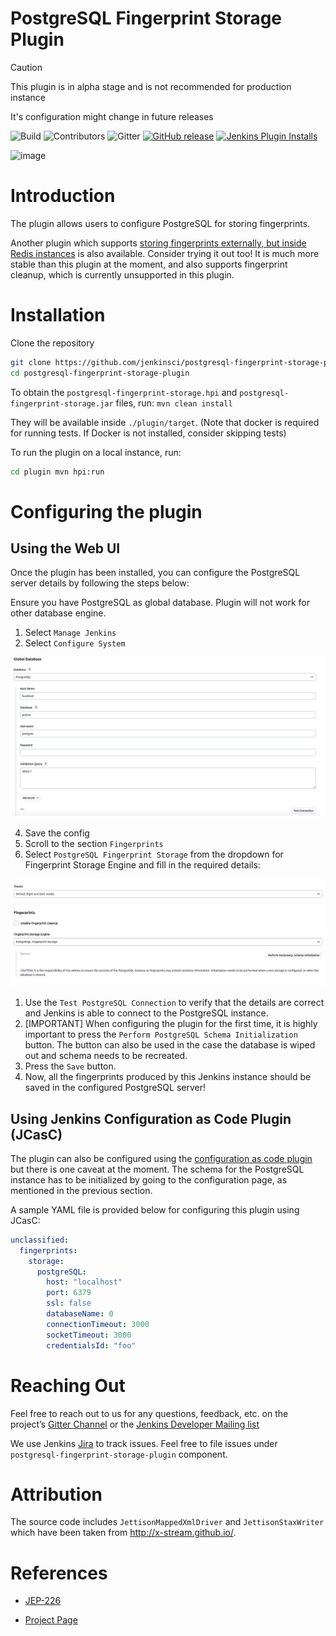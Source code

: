 # PostgreSQL Fingerprint Storage Plugin

> [!CAUTION]
> This plugin is in alpha stage and is not recommended for production instance
>
> It's configuration might change in future releases

![Build](https://ci.jenkins.io/job/Plugins/job/postgresql-fingerprint-storage-plugin/job/main/badge/icon)
![Contributors](https://img.shields.io/github/contributors/jenkinsci/postgresql-fingerprint-storage-plugin.svg?color=blue)
![Gitter](https://badges.gitter.im/jenkinsci/external-fingerprint-storage.svg)
[![GitHub release](https://img.shields.io/github/release/jenkinsci/postgresql-fingerprint-storage-plugin.svg?label=changelog)](https://github.com/jenkinsci/postgresql-fingerprint-storage-plugin/releases/latest)
[![Jenkins Plugin Installs](https://img.shields.io/jenkins/plugin/i/postgresql-fingerprint-storage.svg?color=blue)](https://plugins.jenkins.io/postgresql-fingerprint-storage)

![image](docs/images/logo.png)

# Introduction

The plugin allows users to configure PostgreSQL for storing
fingerprints.

Another plugin which supports [storing fingerprints externally, but
inside Redis
instances](https://github.com/jenkinsci/redis-fingerprint-storage-plugin/)
is also available. Consider trying it out too! It is much more stable
than this plugin at the moment, and also supports fingerprint cleanup,
which is currently unsupported in this plugin.

# Installation

Clone the repository

```bash
git clone https://github.com/jenkinsci/postgresql-fingerprint-storage-plugin
cd postgresql-fingerprint-storage-plugin
```

To obtain the `postgresql-fingerprint-storage.hpi` and
`postgresql-fingerprint-storage.jar` files, run: `mvn clean install`

They will be available inside `./plugin/target`. (Note that docker is
required for running tests. If Docker is not installed, consider
skipping tests)

To run the plugin on a local instance, run:

```bash
cd plugin mvn hpi:run
```

# Configuring the plugin

## Using the Web UI

Once the plugin has been installed, you can configure the PostgreSQL
server details by following the steps below:

Ensure you have PostgreSQL as global database. Plugin will not work for other database engine.

1.  Select `Manage Jenkins`
2.  Select `Configure System`

![image](docs/images/database_config.png)

4.  Save the config
4.  Scroll to the section `Fingerprints`
5.  Select `PostgreSQL Fingerprint Storage` from the dropdown for
    Fingerprint Storage Engine and fill in the required details:

![image](docs/images/config_page.png)

  1.  Use the `Test PostgreSQL Connection` to verify that the details
      are correct and Jenkins is able to connect to the PostgreSQL
      instance.
  2.  \[IMPORTANT\] When configuring the plugin for the first time, it
      is highly important to press the
      `Perform PostgreSQL Schema Initialization` button. The button can
      also be used in the case the database is wiped out and schema
      needs to be recreated.
  3.  Press the `Save` button.
  4.  Now, all the fingerprints produced by this Jenkins instance should
      be saved in the configured PostgreSQL server!

## Using Jenkins Configuration as Code Plugin (JCasC)

The plugin can also be configured using the [configuration as code
plugin](https://github.com/jenkinsci/configuration-as-code-plugin) but
there is one caveat at the moment. The schema for the PostgreSQL
instance has to be initialized by going to the configuration page, as
mentioned in the previous section.

A sample YAML file is provided below for configuring this plugin using
JCasC:

```yaml
unclassified:
  fingerprints:
    storage:
      postgreSQL:
        host: "localhost"
        port: 6379
        ssl: false
        databaseName: 0
        connectionTimeout: 3000
        socketTimeout: 3000
        credentialsId: "foo"
```

# Reaching Out

Feel free to reach out to us for any questions, feedback, etc. on the
project’s [Gitter
Channel](https://gitter.im/jenkinsci/external-fingerprint-storage) or
the [Jenkins Developer Mailing
list](mailto:jenkinsci-dev@googlegroups.com)

We use Jenkins [Jira](https://issues.jenkins-ci.org/) to track issues.
Feel free to file issues under `postgresql-fingerprint-storage-plugin`
component.

# Attribution

The source code includes `JettisonMappedXmlDriver` and
`JettisonStaxWriter` which have been taken from
<http://x-stream.github.io/>.

# References

- [JEP-226](https://github.com/jenkinsci/jep/tree/master/jep/226)

- [Project
  Page](https://www.jenkins.io/projects/gsoc/2020/projects/external-fingerprint-storage/)
